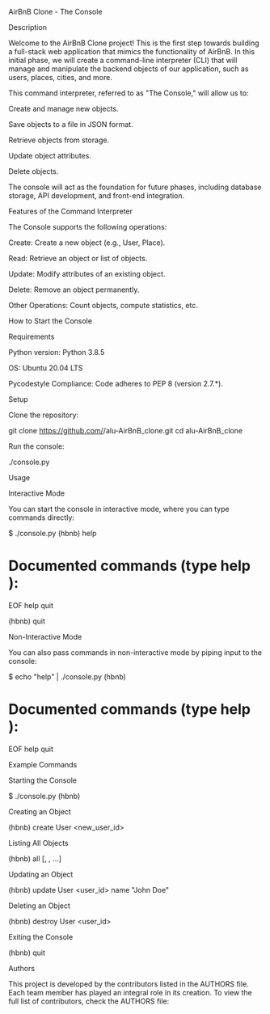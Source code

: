 AirBnB Clone - The Console

Description

Welcome to the AirBnB Clone project! This is the first step towards building a full-stack web application that mimics the functionality of AirBnB. In this initial phase, we will create a command-line interpreter (CLI) that will manage and manipulate the backend objects of our application, such as users, places, cities, and more.

This command interpreter, referred to as "The Console," will allow us to:

Create and manage new objects.

Save objects to a file in JSON format.

Retrieve objects from storage.

Update object attributes.

Delete objects.

The console will act as the foundation for future phases, including database storage, API development, and front-end integration.

Features of the Command Interpreter

The Console supports the following operations:

Create: Create a new object (e.g., User, Place).

Read: Retrieve an object or list of objects.

Update: Modify attributes of an existing object.

Delete: Remove an object permanently.

Other Operations: Count objects, compute statistics, etc.

How to Start the Console

Requirements

Python version: Python 3.8.5

OS: Ubuntu 20.04 LTS

Pycodestyle Compliance: Code adheres to PEP 8 (version 2.7.*).

Setup

Clone the repository:

git clone https://github.com/<your-group-name>/alu-AirBnB_clone.git
cd alu-AirBnB_clone

Run the console:

./console.py

Usage

Interactive Mode

You can start the console in interactive mode, where you can type commands directly:

$ ./console.py
(hbnb) help

Documented commands (type help <topic>):
========================================
EOF  help  quit

(hbnb) quit

Non-Interactive Mode

You can also pass commands in non-interactive mode by piping input to the console:

$ echo "help" | ./console.py
(hbnb)

Documented commands (type help <topic>):
========================================
EOF  help  quit

Example Commands

Starting the Console

$ ./console.py
(hbnb)

Creating an Object

(hbnb) create User
<new_user_id>

Listing All Objects

(hbnb) all
[<User>, <Place>, <City>...]

Updating an Object

(hbnb) update User <user_id> name "John Doe"

Deleting an Object

(hbnb) destroy User <user_id>

Exiting the Console

(hbnb) quit

Authors

This project is developed by the contributors listed in the AUTHORS file. Each team member has played an integral role in its creation. To view the full list of contributors, check the AUTHORS file: